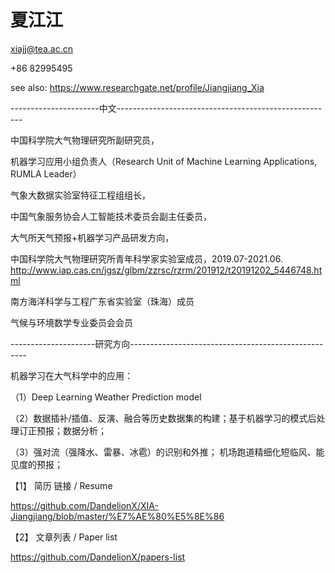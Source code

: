 # 夏江江

xiajj@tea.ac.cn

+86 82995495

see also: https://www.researchgate.net/profile/Jiangjiang_Xia


----------------------中文------------------------------------------------------

中国科学院大气物理研究所副研究员，

机器学习应用小组负责人（Research Unit of Machine Learning Applications, RUMLA Leader）

气象大数据实验室特征工程组组长，

中国气象服务协会人工智能技术委员会副主任委员，

大气所天气预报+机器学习产品研发方向，

中国科学院大气物理研究所青年科学家实验室成员，2019.07-2021.06.   http://www.iap.cas.cn/jgsz/glbm/zzrsc/rzrm/201912/t20191202_5446748.html

南方海洋科学与工程广东省实验室（珠海）成员

气候与环境数学专业委员会会员

---------------------研究方向----------------------------------------------------

机器学习在大气科学中的应用：

  （1）Deep Learning Weather Prediction model
  
  （2）数据插补/插值、反演、融合等历史数据集的构建；基于机器学习的模式后处理订正预报；数据分析；
  
  （3）强对流（强降水、雷暴、冰雹）的识别和外推； 机场跑道精细化短临风、能见度的预报；
  



【1】 简历 链接 / Resume

https://github.com/DandelionX/XIA-Jiangjiang/blob/master/%E7%AE%80%E5%8E%86


【2】 文章列表 / Paper list

https://github.com/DandelionX/papers-list














